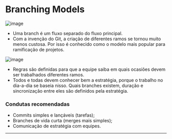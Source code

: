 # Branching Models

![image](https://github.com/AndreCoutinhom/devops_and_monitoring_study/assets/91290799/1c20870b-2b95-4d73-a214-249392942e66)

* Uma branch é um fluxo separado do fluxo principal.
* Com a invenção do Git, a criação de diferentes ramos se tornou muito menos custosa. Por isso é conhecido como o modelo mais popular para ramificação de projetos.

![image](https://github.com/AndreCoutinhom/devops_and_monitoring_study/assets/91290799/96cd58eb-d82f-4867-b2a8-c2260b651f82)

* Regras são definidas para que a equipe saiba em quais ocasiões devem ser trabalhados diferentes ramos.
* Todos e todas devem conhecer bem a estratégia, porque o trabalho no dia-a-dia se baseia nisso. Quais branches existem, duração e sincronização entre eles são definidos pela estratégia.

### Condutas recomendadas

* Commits simples e lançáveis (tarefas);
* Branches de vida curta (merges mais simples);
* Comunicação de estratégia com equipes.

---
